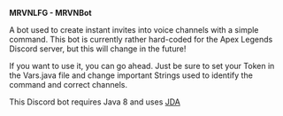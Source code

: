 **MRVNLFG - MRVNBot**

A bot used to create instant invites into voice channels with a simple command.
This bot is currently rather hard-coded for the Apex Legends Discord server, but this will change in the future!

If you want to use it, you can go ahead. Just be sure to set your Token in the Vars.java file
and change important Strings used to identify the command and correct channels.

This Discord bot requires Java 8 and uses [JDA](https://github.com/DV8FromTheWorld/JDA)

